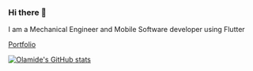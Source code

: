 ### Hi there 👋
I am a Mechanical Engineer and Mobile Software developer using Flutter

[Portfolio](https://www.oglabs.me)


[![Olamide's GitHub stats](https://github-readme-stats.vercel.app/api?username=lordlamee&count_private=true&show_icons=true&theme=dark)](https://github.com/lordlamee/github-readme-stats)

<!--
**lordlamee/lordlamee** is a ✨ _special_ ✨ repository because its `README.md` (this file) appears on your GitHub profile.

Here are some ideas to get you started:

- 🔭 I’m currently working on ...
- 🌱 I’m currently learning ...
- 👯 I’m looking to collaborate on ...
- 🤔 I’m looking for help with ...
- 💬 Ask me about ...
- 📫 How to reach me: ...
- 😄 Pronouns: ...
- ⚡ Fun fact: ...
-->
